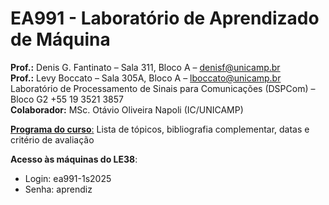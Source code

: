 # EA991 - Laboratório de Aprendizado de Máquina

**Prof.:** Denis G. Fantinato – Sala 311, Bloco A – denisf@unicamp.br  
**Prof.:** Levy Boccato – Sala 305A, Bloco A – lboccato@unicamp.br  
Laboratório de Processamento de Sinais para Comunicações (DSPCom) – Bloco G2
+55 19 3521 3857  
**Colaborador:** MSc. Otávio Oliveira Napoli (IC/UNICAMP)

[**Programa do curso**:](https://github.com/EA991-Lab/utils/blob/main/materiais/programa_EA991_1s2025.pdf?raw=True) Lista de tópicos, bibliografia complementar, datas e critério de avaliação

**Acesso às máquinas do LE38**:
- Login: ea991-1s2025
- Senha: aprendiz
